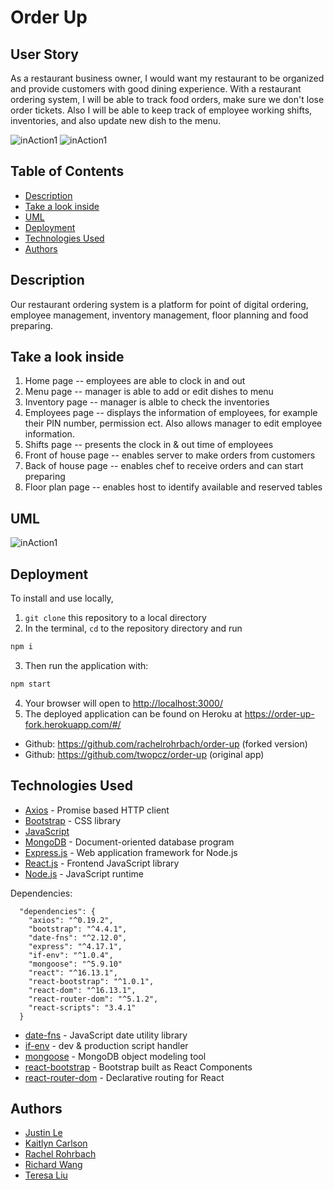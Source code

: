 # Order Up

## User Story

As a restaurant business owner, I would want my restaurant to be organized and provide customers with good dining experience. With a restaurant ordering system, I will be able to track food orders, make sure we don't lose order tickets. Also I will be able to keep track of employee working shifts, inventories, and also update new dish to the menu.


![inAction1](https://user-images.githubusercontent.com/56751349/81463932-5feeb480-9172-11ea-82fc-a72b7863b33c.png) 
![inAction1](https://user-images.githubusercontent.com/56751349/81463943-8dd3f900-9172-11ea-9d0f-da6ba7a5c148.png) 


## Table of Contents

* [Description](#description)
* [Take a look inside](#take-a-look-inside)
* [UML](#uml)
* [Deployment](#deployment)
* [Technologies Used](#technologies-used)
* [Authors](#authors)

## Description

Our restaurant ordering system is a platform for point of digital ordering, employee management, inventory management, floor planning and food preparing.


## Take a look inside

1. Home page -- employees are able to clock in and out
2. Menu page -- manager is able to add or edit dishes to menu  
3. Inventory page -- manager is alble to check the inventories
4. Employees page -- displays the information of employees, for example their PIN number, permission ect.
   Also allows manager to edit employee information.
5. Shifts page -- presents the clock in & out time of employees
6. Front of house page -- enables server to make orders from customers
7. Back of house page -- enables chef to receive orders and can start preparing
8. Floor plan page -- enables host to identify available and reserved tables 

## UML

![inAction1](https://user-images.githubusercontent.com/56751349/81464224-73028400-9174-11ea-8ad0-bb715f7ffc8d.png) 


## Deployment

To install and use locally,

1. `git clone` this repository to a local directory
2. In the terminal, `cd` to the repository directory and run

```bash
npm i
```

3. Then run the application with:

```bash
npm start
```

4. Your browser will open to [http://localhost:3000/](http://localhost:3000/)
5. The deployed application can be found on Heroku at https://order-up-fork.herokuapp.com/#/

- Github: https://github.com/rachelrohrbach/order-up (forked version)
- Github: https://github.com/twopcz/order-up (original app)

## Technologies Used

* [Axios](https://github.com/axios/axios) - Promise based HTTP client
* [Bootstrap](https://getbootstrap.com/) - CSS library
* [JavaScript](https://www.javascript.com/)
* [MongoDB](https://www.mongodb.com/) - Document-oriented database program
* [Express.js](https://expressjs.com/) - Web application framework for Node.js
* [React.js](https://reactjs.org/) - Frontend JavaScript library
* [Node.js](https://nodejs.org/en/) - JavaScript runtime

Dependencies:
```
  "dependencies": {
    "axios": "^0.19.2",
    "bootstrap": "^4.4.1",
    "date-fns": "^2.12.0",
    "express": "^4.17.1",
    "if-env": "^1.0.4",
    "mongoose": "^5.9.10"
    "react": "^16.13.1",
    "react-bootstrap": "^1.0.1",
    "react-dom": "^16.13.1",
    "react-router-dom": "^5.1.2",
    "react-scripts": "3.4.1"
  }
```

* [date-fns](https://date-fns.org/) - JavaScript date utility library
* [if-env](https://github.com/ericclemmons/if-env#readme) - dev & production script handler
* [mongoose](https://github.com/Automattic/mongoose) - MongoDB object modeling tool
* [react-bootstrap](https://react-bootstrap.github.io/) - Bootstrap built as React Components
* [react-router-dom](https://github.com/ReactTraining/react-router#readme) - Declarative routing for React

## Authors

- [Justin Le](https://github.com/twopcz)
- [Kaitlyn Carlson](https://github.com/KaitlynCarlson)
- [Rachel Rohrbach](https://github.com/rachelrohrbach)
- [Richard Wang](https://github.com/phaggio)
- [Teresa Liu](https://github.com/teresaliuu)

